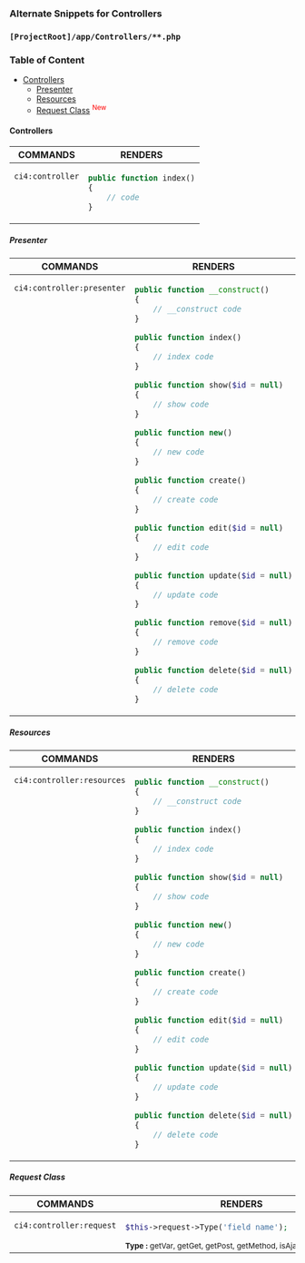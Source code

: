 ### Alternate Snippets for Controllers

### `[ProjectRoot]/app/Controllers/**.php`

### Table of Content
  - [Controllers](#controllers)
    - [Presenter](#presenter)
    - [Resources](#resources)
    - [Request Class](#request-class) <sup style="color:red">New</sup>

#### Controllers

<table style="width:100%">
<thead>
<tr>
<th align="center">COMMANDS</th>
<th align="center">RENDERS</th>
</tr>
</thead>
<tbody>
<tr>
<td nowrap style="vertical-align: top;">

```code
ci4:controller
```
</td>
<td nowrap>

```php
public function index()
{
    // code
}
```
</td>
</tr>
</tbody>
</table>

##### Presenter

<table style="width:100%">
<thead>
<tr>
<th align="center">COMMANDS</th>
<th align="center">RENDERS</th>
</tr>
</thead>
<tbody>
<tr>
<td nowrap style="vertical-align: top;">

```code
ci4:controller:presenter
```

</td>
<td nowrap>

```php
public function __construct()
{
    // __construct code
}

public function index()
{
    // index code
}

public function show($id = null)
{
    // show code
}

public function new()
{
    // new code
}

public function create()
{
    // create code
}

public function edit($id = null)
{
    // edit code
}

public function update($id = null)
{
    // update code
}

public function remove($id = null)
{
    // remove code
}

public function delete($id = null)
{
    // delete code
}
```
</td>
</tr>
</tbody>
</table>

##### Resources

<table style="width:100%">
<thead>
<tr>
<th align="center">COMMANDS</th>
<th align="center">RENDERS</th>
</tr>
</thead>
<tbody>
<tr>
<td nowrap style="vertical-align: top;">

```code
ci4:controller:resources
```

</td>
<td nowrap>

```php
public function __construct()
{
    // __construct code
}

public function index()
{
    // index code
}

public function show($id = null)
{
    // show code
}

public function new()
{
    // new code
}

public function create()
{
    // create code
}

public function edit($id = null)
{
    // edit code
}

public function update($id = null)
{
    // update code
}

public function delete($id = null)
{
    // delete code
}
```
</td>
</tr>
</tbody>
</table>

##### Request Class

<table style="width:100%">
<thead>
<tr>
<th align="center">COMMANDS</th>
<th align="center">RENDERS</th>
</tr>
</thead>
<tbody>
<tr>
<td nowrap style="vertical-align: top;">

```code
ci4:controller:request
```

</td>
<td nowrap>

```php
$this->request->Type('field name');
```

<small>
<strong>Type : </strong>getVar, getGet, getPost, getMethod, isAjax, isCLI, isSecure<br>
</small>
</td>
</tr>
</tbody>
</table>